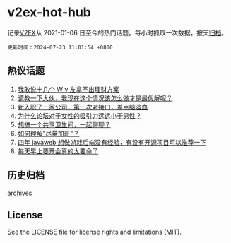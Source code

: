 # v2ex-hot-hub

 记录[V2EX](https://www.v2ex.com/)从 2021-01-06 日至今的热门话题。每小时抓取一次数据，按天[归档](archives)。

`更新时间：2024-07-23 11:01:54 +0800`

## 热议话题

1. [我敢说十几个 W v 友拿不出理财方案](https://www.v2ex.com/t/1059173)
1. [请教一下大伙，我现在这个情况该怎么做才是最优解呢？](https://www.v2ex.com/t/1059130)
1. [新入职了一家公司，第一次对接口，差点脑溢血](https://www.v2ex.com/t/1059222)
1. [为什么论坛对于女性的吸引力远远小于男性？](https://www.v2ex.com/t/1059299)
1. [想搞一个共享卫生间，一起聊聊？](https://www.v2ex.com/t/1059317)
1. [如何理解"尽量加班"？](https://www.v2ex.com/t/1059232)
1. [四年 javaweb 想做游戏后端没有经验，有没有开源项目可以推荐一下](https://www.v2ex.com/t/1059124)
1. [每天早上要开会真的太要命了](https://www.v2ex.com/t/1059306)

## 历史归档

[archives](archives)

## License

See the [LICENSE](LICENSE) file for license rights and limitations (MIT).
